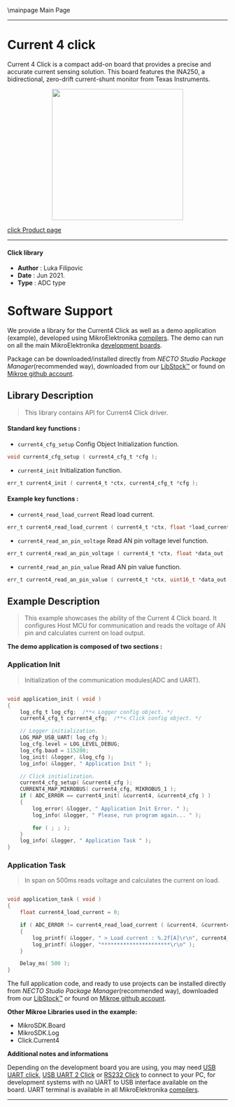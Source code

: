 \mainpage Main Page

---
# Current 4 click

Current 4 Click is a compact add-on board that provides a precise and accurate current sensing solution. This board features the INA250, a bidirectional, zero-drift current-shunt monitor from Texas Instruments.

<p align="center">
  <img src="https://download.mikroe.com/images/click_for_ide/current4_click.png" height=300px>
</p>

[click Product page](https://www.mikroe.com/current-4-click)

---


#### Click library

- **Author**        : Luka Filipovic
- **Date**          : Jun 2021.
- **Type**          : ADC type


# Software Support

We provide a library for the Current4 Click
as well as a demo application (example), developed using MikroElektronika
[compilers](https://www.mikroe.com/necto-studio).
The demo can run on all the main MikroElektronika [development boards](https://www.mikroe.com/development-boards).

Package can be downloaded/installed directly from *NECTO Studio Package Manager*(recommended way), downloaded from our [LibStock&trade;](https://libstock.mikroe.com) or found on [Mikroe github account](https://github.com/MikroElektronika/mikrosdk_click_v2/tree/master/clicks).

## Library Description

> This library contains API for Current4 Click driver.

#### Standard key functions :

- `current4_cfg_setup` Config Object Initialization function.
```c
void current4_cfg_setup ( current4_cfg_t *cfg );
```

- `current4_init` Initialization function.
```c
err_t current4_init ( current4_t *ctx, current4_cfg_t *cfg );
```

#### Example key functions :

- `current4_read_load_current` Read load current.
```c
err_t current4_read_load_current ( current4_t *ctx, float *load_current );
```

- `current4_read_an_pin_voltage` Read AN pin voltage level function.
```c
err_t current4_read_an_pin_voltage ( current4_t *ctx, float *data_out );
```

- `current4_read_an_pin_value` Read AN pin value function.
```c
err_t current4_read_an_pin_value ( current4_t *ctx, uint16_t *data_out );
```

## Example Description

> This example showcases the ability of the Current 4 Click board.
It configures Host MCU for communication and reads the voltage 
of AN pin and calculates current on load output.

**The demo application is composed of two sections :**

### Application Init

> Initialization of the communication modules(ADC and UART).

```c

void application_init ( void )
{
    log_cfg_t log_cfg;  /**< Logger config object. */
    current4_cfg_t current4_cfg;  /**< Click config object. */

    // Logger initialization.
    LOG_MAP_USB_UART( log_cfg );
    log_cfg.level = LOG_LEVEL_DEBUG;
    log_cfg.baud = 115200;
    log_init( &logger, &log_cfg );
    log_info( &logger, " Application Init " );

    // Click initialization.
    current4_cfg_setup( &current4_cfg );
    CURRENT4_MAP_MIKROBUS( current4_cfg, MIKROBUS_1 );
    if ( ADC_ERROR == current4_init( &current4, &current4_cfg ) )
    {
        log_error( &logger, " Application Init Error. " );
        log_info( &logger, " Please, run program again... " );

        for ( ; ; );
    }
    log_info( &logger, " Application Task " );
}

```

### Application Task

> In span on 500ms reads voltage and calculates the current on load.

```c

void application_task ( void ) 
{
    float current4_load_current = 0;

    if ( ADC_ERROR != current4_read_load_current ( &current4, &current4_load_current ) ) 
    {
        log_printf( &logger, " > Load current : %.2f[A]\r\n", current4_load_current );
        log_printf( &logger, "**********************\r\n" );
    }

    Delay_ms( 500 );
}

```

The full application code, and ready to use projects can be installed directly from *NECTO Studio Package Manager*(recommended way), downloaded from our [LibStock&trade;](https://libstock.mikroe.com) or found on [Mikroe github account](https://github.com/MikroElektronika/mikrosdk_click_v2/tree/master/clicks).

**Other Mikroe Libraries used in the example:**

- MikroSDK.Board
- MikroSDK.Log
- Click.Current4

**Additional notes and informations**

Depending on the development board you are using, you may need
[USB UART click](https://www.mikroe.com/usb-uart-click),
[USB UART 2 Click](https://www.mikroe.com/usb-uart-2-click) or
[RS232 Click](https://www.mikroe.com/rs232-click) to connect to your PC, for
development systems with no UART to USB interface available on the board. UART
terminal is available in all MikroElektronika
[compilers](https://shop.mikroe.com/compilers).

---
